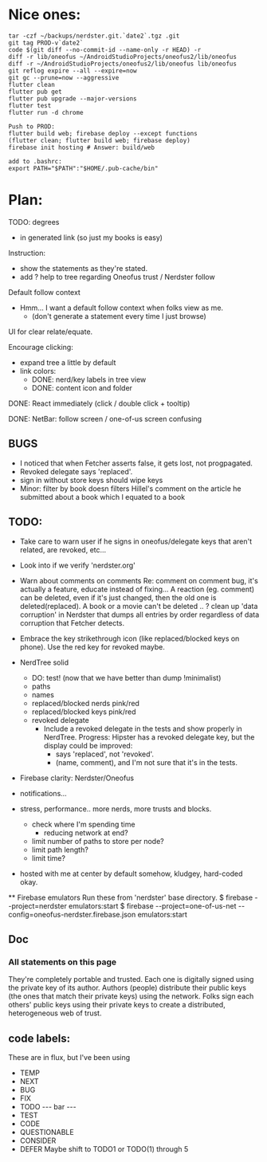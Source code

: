 # Nice ones:
```
tar -czf ~/backups/nerdster.git.`date2`.tgz .git
git tag PROD-v`date2`
code $(git diff --no-commit-id --name-only -r HEAD) -r
diff -r lib/oneofus ~/AndroidStudioProjects/oneofus2/lib/oneofus
diff -r ~/AndroidStudioProjects/oneofus2/lib/oneofus lib/oneofus
git reflog expire --all --expire=now
git gc --prune=now --aggressive
flutter clean
flutter pub get
flutter pub upgrade --major-versions
flutter test
flutter run -d chrome
```

```
Push to PROD:
flutter build web; firebase deploy --except functions
(flutter clean; flutter build web; firebase deploy)
firebase init hosting # Answer: build/web

add to .bashrc:
export PATH="$PATH":"$HOME/.pub-cache/bin"
```

# Plan:

TODO: degrees
  - in generated link (so just my books is easy)

Instruction:
- show the statements as they're stated.
- add ? help to tree regarding Oneofus trust / Nerdster follow

Default follow context
- Hmm... I want a default follow context when folks view as me.
  - (don't generate a statement every time I just browse)

UI for clear relate/equate.

Encourage clicking: 
- expand tree a little by default
- link colors:
  - DONE: nerd/key labels in tree view
  - DONE: content icon and folder

DONE: React immediately (click / double click + tooltip)

DONE: NetBar: follow screen / one-of-us screen confusing

## BUGS
- I noticed that when Fetcher asserts false, it gets lost, not progpagated.
- Revoked delegate says 'replaced'.
- sign in without store keys should wipe keys
- Minor: filter by book doesn filters Hillel's comment on the article he
  submitted about a book which I equated to a book

## TODO:
- Take care to warn user if he signs in oneofus/delegate keys that aren't related, are revoked, etc...
- Look into if we verify 'nerdster.org'
- Warn about comments on comments
  Re: comment on comment bug, it's actually a feature, educate instead
  of fixing... A reaction (eg. comment) can be deleted, even if it's
  just changed, then the old one is deleted(replaced). A book or a movie
  can't be deleted ..
? clean up 'data corruption' in Nerdster that dumps all entries by
  order regardless of data corruption that Fetcher detects.
- Embrace the key strikethrough icon (like replaced/blocked keys on phone). Use the red key for revoked maybe.
- NerdTree solid
  - DO: test! (now that we have better than dump !minimalist)
  - paths
  - names
  - replaced/blocked nerds pink/red
  - replaced/blocked keys pink/red
  - revoked delegate
    - Include a revoked delegate in the tests and show properly in NerdTree.
      Progress: Hipster has a revoked delegate key, but the display could be
        improved:
        - says 'replaced', not 'revoked'.
        - (name, comment), and I'm not sure that it's in the tests.

- Firebase clarity: Nerdster/Oneofus 

- notifications...

- stress, performance.. more nerds, more trusts and blocks.
  - check where I'm spending time
    - reducing network at end?
  - limit number of paths to store per node?
  - limit path length?
  - limit time?

- hosted with me at center by default somehow, kludgey, hard-coded okay.

** Firebase emulators
Run these from 'nerdster' base directory.
$ firebase --project=nerdster emulators:start
$ firebase --project=one-of-us-net --config=oneofus-nerdster.firebase.json emulators:start

## Doc
### All statements on this page
They're completely portable and trusted.
Each one is digitally signed using the private key of its author.
Authors (people) distribute their public keys (the ones that match their private keys) using the network. Folks sign each others' public keys using their private keys to create a distributed, heterogeneous web of trust.

## code labels:
These are in flux, but I've been using
- TEMP
- NEXT
- BUG
- FIX
- TODO
--- bar --- 
- TEST
- CODE
- QUESTIONABLE
- CONSIDER
- DEFER
Maybe shift to TODO1 or TODO(1) through 5 
